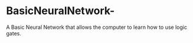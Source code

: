 # BasicNeuralNetwork-
A Basic Neural Network that allows the computer to learn how to use logic gates.
